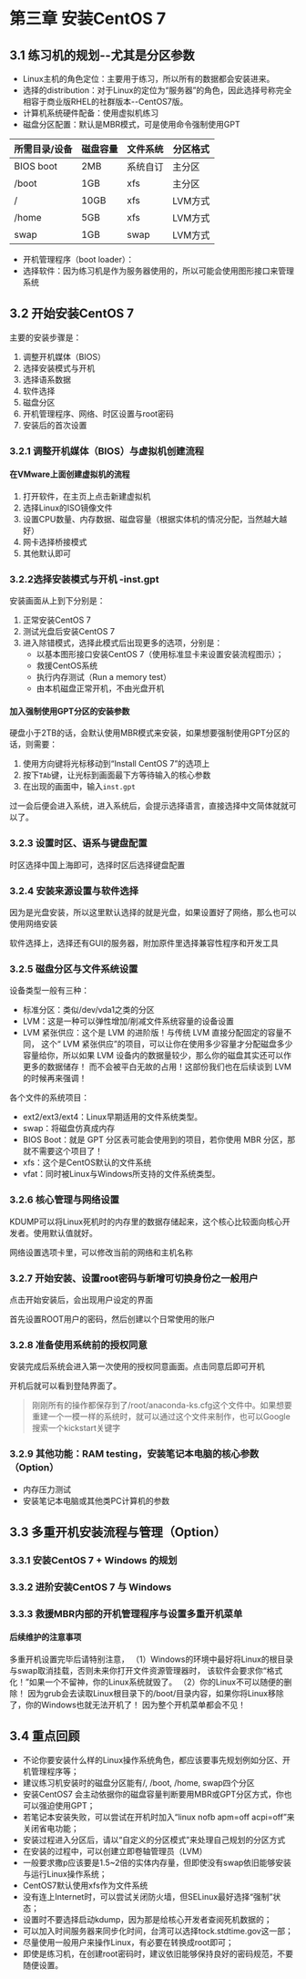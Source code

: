 # 第三章 安装CentOS 7

## 3.1 练习机的规划--尤其是分区参数

- Linux主机的角色定位：主要用于练习，所以所有的数据都会安装进来。
- 选择的distribution：对于Linux的定位为“服务器”的角色，因此选择号称完全相容于商业版RHEL的社群版本--CentOS7版。
- 计算机系统硬件配备：使用虚拟机练习
- 磁盘分区配置：默认是MBR模式，可是使用命令强制使用GPT

|所需目录/设备|磁盘容量|文件系统|分区格式|
 |--|--|--|--|
 |BIOS boot|2MB|系统自订|主分区|
 |/boot|1GB|xfs|主分区|
 |/|10GB|xfs|LVM方式|
 |/home|5GB|xfs|LVM方式|
 |swap|1GB|swap|LVM方式|

- 开机管理程序（boot loader）：
- 选择软件：因为练习机是作为服务器使用的，所以可能会使用图形接口来管理系统

## 3.2 开始安装CentOS 7

主要的安装步骤是：

1. 调整开机媒体（BIOS）
2. 选择安装模式与开机
3. 选择语系数据
4. 软件选择
5. 磁盘分区
6. 开机管理程序、网络、时区设置与root密码
7. 安装后的首次设置

### 3.2.1 调整开机媒体（BIOS）与虚拟机创建流程

#### 在VMware上面创建虚拟机的流程

1. 打开软件，在主页上点击新建虚拟机
2. 选择Linux的ISO镜像文件
3. 设置CPU数量、内存数据、磁盘容量（根据实体机的情况分配，当然越大越好）
4. 网卡选择桥接模式
5. 其他默认即可

### 3.2.2选择安装模式与开机 -inst.gpt

安装画面从上到下分别是：

1. 正常安装CentOS 7
2. 测试光盘后安装CentOS 7
3. 进入除错模式，选择此模式后出现更多的选项，分别是：
   - 以基本图形接口安装CentOS 7（使用标准显卡来设置安装流程图示）；
   - 救援CentOS系统
   - 执行内存测试（Run a memory test）
   - 由本机磁盘正常开机，不由光盘开机

#### 加入强制使用GPT分区的安装参数

硬盘小于2TB的话，会默认使用MBR模式来安装，如果想要强制使用GPT分区的话，则需要：

1. 使用方向键将光标移动到“Install CentOS 7”的选项上
2. 按下`TAb`键，让光标到画面最下方等待输入的核心参数
3. 在出现的画面中，输入`inst.gpt`

过一会后便会进入系统，进入系统后，会提示选择语言，直接选择中文简体就就可以了。

### 3.2.3 设置时区、语系与键盘配置

时区选择中国上海即可，选择时区后选择键盘配置

### 3.2.4 安装来源设置与软件选择

因为是光盘安装，所以这里默认选择的就是光盘，如果设置好了网络，那么也可以使用网络安装

软件选择上，选择还有GUI的服务器，附加原件里选择兼容性程序和开发工具

### 3.2.5 磁盘分区与文件系统设置

设备类型一般有三种：

- 标准分区：类似/dev/vda1之类的分区
- LVM：这是一种可以弹性增加/削减文件系统容量的设备设置
- LVM 紧张供应：这个是 LVM 的进阶版！与传统 LVM 直接分配固定的容量不同， 这个“ LVM 紧张供应”的项目，可以让你在使用多少容量才分配磁盘多少容量给你，所以如果 LVM 设备内的数据量较少，那么你的磁盘其实还可以作更多的数据储存！ 而不会被平白无故的占用！这部份我们也在后续谈到 LVM 的时候再来强调！

各个文件的系统项目：

- ext2/ext3/ext4：Linux早期适用的文件系统类型。
- swap：将磁盘仿真成内存
- BIOS Boot：就是 GPT 分区表可能会使用到的项目，若你使用 MBR 分区，那就不需要这个项目了！
- xfs：这个是CentOS默认的文件系统
- vfat：同时被Linux与Windows所支持的文件系统类型。

### 3.2.6 核心管理与网络设置

KDUMP可以将Linux死机时的内存里的数据存储起来，这个核心比较面向核心开发者。使用默认值就好。

网络设置选项卡里，可以修改当前的网络和主机名称

### 3.2.7 开始安装、设置root密码与新增可切换身份之一般用户

点击开始安装后，会出现用户设定的界面

首先设置ROOT用户的密码，然后创建以个日常使用的账户

### 3.2.8 准备使用系统前的授权同意

安装完成后系统会进入第一次使用的授权同意画面。点击同意后即可开机

开机后就可以看到登陆界面了。

> 刚刚所有的操作都保存到了/root/anaconda-ks.cfg这个文件中。如果想要重建一个一模一样的系统时，就可以通过这个文件来制作，也可以Google搜索一个kickstart关键字

### 3.2.9 其他功能：RAM testing，安装笔记本电脑的核心参数（Option）

- 内存压力测试
- 安装笔记本电脑或其他类PC计算机的参数

## 3.3 多重开机安装流程与管理（Option）

### 3.3.1 安装CentOS 7 + Windows 的规划

### 3.3.2 进阶安装CentOS 7 与 Windows

### 3.3.3 救援MBR内部的开机管理程序与设置多重开机菜单

#### 后续维护的注意事项

多重开机设置完毕后请特别注意， （1）Windows的环境中最好将Linux的根目录与swap取消挂载，否则未来你打开文件资源管理器时， 该软件会要求你“格式化！”如果一个不留神，你的Linux系统就毁了。 （2）你的Linux不可以随便的删除！ 因为grub会去读取Linux根目录下的/boot/目录内容，如果你将Linux移除了，你的Windows也就无法开机了！ 因为整个开机菜单都会不见！

## 3.4 重点回顾

- 不论你要安装什么样的Linux操作系统角色，都应该要事先规划例如分区、开机管理程序等；
- 建议练习机安装时的磁盘分区能有/, /boot, /home, swap四个分区
- 安装CentOS7 会主动依据你的磁盘容量判断要用MBR或GPT分区方式，你也可以强迫使用GPT；
- 若笔记本安装失败，可以尝试在开机时加入“linux nofb apm=off acpi=off”来关闭省电功能；
- 安装过程进入分区后，请以“自定义的分区模式”来处理自己规划的分区方式
- 在安装的过程中，可以创建立即卷轴管理员（LVM）
- 一般要求撒p应该要是1.5~2倍的实体内存量，但即使没有swap依旧能够安装与运行Linux操作系统；
- CentOS7默认使用xfs作为文件系统
- 没有连上Internet时，可以尝试关闭防火墙，但SELinux最好选择“强制”状态；
- 设置时不要选择启动kdump，因为那是给核心开发者查阅死机数据的；
- 可以加入时间服务器来同步化时间，台湾可以选择tock.stdtime.gov这一部；
- 尽量使用一般用户来操作Linux，有必要在转换成root即可；
- 即使是练习机，在创建root密码时，建议依旧能够保持良好的密码规范，不要随便设置。
